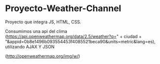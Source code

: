 # Proyecto-Weather-Channel

Proyecto que integra JS, HTML, CSS.

Consumimos una api del clima (https://api.openweathermap.org/data/2.5/weather?q=" + ciudad + "&appid=0b8e1496b093554453f4085521beca90&units=metric&lang=es), utilizando AJAX Y JSON

(http://openweathermap.org/img/w/)
